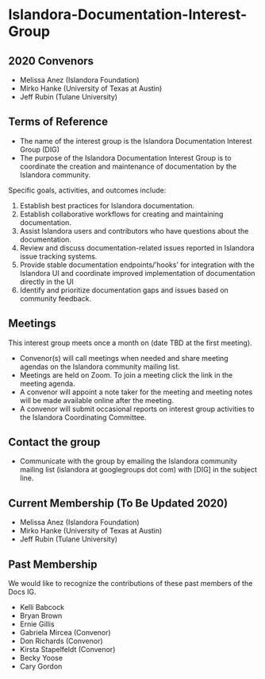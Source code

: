 # Islandora-Documentation-Interest-Group

## 2020 Convenors
* Melissa Anez (Islandora Foundation)
* Mirko Hanke (University of Texas at Austin)
* Jeff Rubin (Tulane University)


## Terms of Reference
* The name of the interest group is the Islandora Documentation Interest Group (DIG)
* The purpose of the Islandora Documentation Interest Group is to coordinate the creation and maintenance of documentation by the Islandora community.


Specific goals, activities, and outcomes include:
1. Establish best practices for Islandora documentation.
1. Establish collaborative workflows for creating and maintaining documentation.
1. Assist Islandora users and contributors who have questions about the documentation.
1. Review and discuss documentation-related issues reported in Islandora issue tracking systems.
1. Provide stable documentation endpoints/’hooks’ for integration with the Islandora UI and coordinate improved implementation of documentation directly in the UI
1. Identify and prioritize documentation gaps and issues based on community feedback.


## Meetings
This interest group meets once a month on (date TBD at the first meeting).

* Convenor(s) will call meetings when needed and share meeting agendas on the Islandora community mailing list.
* Meetings are held on Zoom. To join a meeting click the link in the meeting agenda.
* A convenor will appoint a note taker for the meeting and meeting notes will be made available online after the meeting.
* A convenor will submit occasional reports on interest group activities to the Islandora Coordinating Committee.


## Contact the group
* Communicate with the group by emailing the Islandora community mailing list (islandora at googlegroups dot com) with [DIG] in the subject line.

## Current Membership (To Be Updated 2020)

* Melissa Anez (Islandora Foundation)
* Mirko Hanke (University of Texas at Austin)
* Jeff Rubin (Tulane University)

## Past Membership

We would like to recognize the contributions of these past members of the Docs IG.

* Kelli Babcock
* Bryan Brown
* Ernie Gillis
* Gabriela Mircea (Convenor)
* Don Richards (Convenor)
* Kirsta Stapelfeldt (Convenor)
* Becky Yoose
* Cary Gordon
